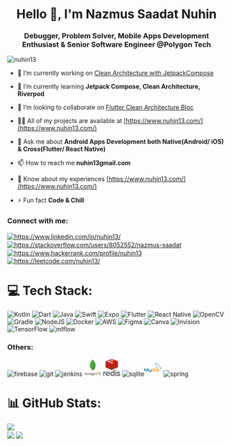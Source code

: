 <h1 align="center">Hello 👋, I'm Nazmus Saadat Nuhin</h1>
<h3 align="center">Debugger, Problem Solver, Mobile Apps Development Enthusiast & Senior Software Engineer @Polygon Tech</h3>

<p align="left"> <img src="https://komarev.com/ghpvc/?username=nuhin13&label=Profile%20views&color=0e75b6&style=flat" alt="nuhin13" /> </p>

- 🔭 I’m currently working on [Clean Architecture with JetpackCompose](https://github.com/nuhin13/Jetpack-Compose-Clean-Architecture)

- 🌱 I’m currently learning **Jetpack Compose, Clean Architecture, Riverpod**

- 👯 I’m looking to collaborate on [Flutter Clean Architecture Bloc](https://github.com/nuhin13/Flutter-Clean-Architecture-Bloc)

- 👨‍💻 All of my projects are available at [https://www.nuhin13.com/](https://www.nuhin13.com/)

- 💬 Ask me about **Android Apps Development both Native(Android/ iOS) & Cross(Flutter/ React Native)**

- 📫 How to reach me **nuhin13gmail.com**

- 📄 Know about my experiences [https://www.nuhin13.com/](https://www.nuhin13.com/)

- ⚡ Fun fact **Code & Chill**

<h3 align="left">Connect with me:</h3>
<p align="left">
<a href="https://linkedin.com/in/https://www.linkedin.com/in/nuhin13/" target="blank"><img align="center" src="https://raw.githubusercontent.com/rahuldkjain/github-profile-readme-generator/master/src/images/icons/Social/linked-in-alt.svg" alt="https://www.linkedin.com/in/nuhin13/" height="30" width="40" /></a>
<a href="https://stackoverflow.com/users/https://stackoverflow.com/users/8052552/nazmus-saadat" target="blank"><img align="center" src="https://raw.githubusercontent.com/rahuldkjain/github-profile-readme-generator/master/src/images/icons/Social/stack-overflow.svg" alt="https://stackoverflow.com/users/8052552/nazmus-saadat" height="30" width="40" /></a>
<a href="https://www.hackerrank.com/https://www.hackerrank.com/profile/nuhin13" target="blank"><img align="center" src="https://raw.githubusercontent.com/rahuldkjain/github-profile-readme-generator/master/src/images/icons/Social/hackerrank.svg" alt="https://www.hackerrank.com/profile/nuhin13" height="30" width="40" /></a>
<a href="https://www.leetcode.com/https://leetcode.com/nuhin13/" target="blank"><img align="center" src="https://raw.githubusercontent.com/rahuldkjain/github-profile-readme-generator/master/src/images/icons/Social/leet-code.svg" alt="https://leetcode.com/nuhin13/" height="30" width="40" /></a>
</p>

# 💻 Tech Stack:
![Kotlin](https://img.shields.io/badge/kotlin-%237F52FF.svg?style=for-the-badge&logo=kotlin&logoColor=white) ![Dart](https://img.shields.io/badge/dart-%230175C2.svg?style=for-the-badge&logo=dart&logoColor=white) ![Java](https://img.shields.io/badge/java-%23ED8B00.svg?style=for-the-badge&logo=openjdk&logoColor=white) ![Swift](https://img.shields.io/badge/swift-F54A2A?style=for-the-badge&logo=swift&logoColor=white) ![Expo](https://img.shields.io/badge/expo-1C1E24?style=for-the-badge&logo=expo&logoColor=#D04A37) ![Flutter](https://img.shields.io/badge/Flutter-%2302569B.svg?style=for-the-badge&logo=Flutter&logoColor=white) ![React Native](https://img.shields.io/badge/react_native-%2320232a.svg?style=for-the-badge&logo=react&logoColor=%2361DAFB) ![OpenCV](https://img.shields.io/badge/opencv-%23white.svg?style=for-the-badge&logo=opencv&logoColor=white) ![Gradle](https://img.shields.io/badge/Gradle-02303A.svg?style=for-the-badge&logo=Gradle&logoColor=white) ![NodeJS](https://img.shields.io/badge/node.js-6DA55F?style=for-the-badge&logo=node.js&logoColor=white) ![Docker](https://img.shields.io/badge/docker-%230db7ed.svg?style=for-the-badge&logo=docker&logoColor=white) ![AWS](https://img.shields.io/badge/AWS-%23FF9900.svg?style=for-the-badge&logo=amazon-aws&logoColor=white) ![Figma](https://img.shields.io/badge/figma-%23F24E1E.svg?style=for-the-badge&logo=figma&logoColor=white) ![Canva](https://img.shields.io/badge/Canva-%2300C4CC.svg?style=for-the-badge&logo=Canva&logoColor=white) ![Invision](https://img.shields.io/badge/invision-FF3366?style=for-the-badge&logo=invision&logoColor=white) ![TensorFlow](https://img.shields.io/badge/TensorFlow-%23FF6F00.svg?style=for-the-badge&logo=TensorFlow&logoColor=white) ![mlflow](https://img.shields.io/badge/mlflow-%23d9ead3.svg?style=for-the-badge&logo=numpy&logoColor=blue) 


<h3 align="left">Others:</h3>
<p align="left">
<img src="https://www.vectorlogo.zone/logos/firebase/firebase-icon.svg" alt="firebase" width="40" height="40"/> <img src="https://www.vectorlogo.zone/logos/git-scm/git-scm-icon.svg" alt="git" width="40" height="40"/> <img src="https://www.vectorlogo.zone/logos/jenkins/jenkins-icon.svg" alt="jenkins" width="40" height="40"/> <img src="https://raw.githubusercontent.com/devicons/devicon/master/icons/mongodb/mongodb-original-wordmark.svg" alt="mongodb" width="40" height="40"/> <img src="https://raw.githubusercontent.com/devicons/devicon/master/icons/redis/redis-original-wordmark.svg" alt="redis" width="40" height="40"/> <img src="https://www.vectorlogo.zone/logos/sqlite/sqlite-icon.svg" alt="sqlite" width="40" height="40"/><img src="https://raw.githubusercontent.com/devicons/devicon/master/icons/mysql/mysql-original-wordmark.svg" alt="mysql" width="40" height="40"/> </a> <img src="https://www.vectorlogo.zone/logos/springio/springio-icon.svg" alt="spring" width="40" height="40"/> </a>

# 📊 GitHub Stats:
![](https://github-readme-stats.vercel.app/api/top-langs/?username=nuhin13&theme=dark&hide_border=false&include_all_commits=false&count_private=false&layout=compact) </br>
![](https://github-readme-stats.vercel.app/api?username=nuhin13&theme=dark&hide_border=false&include_all_commits=false&count_private=false) ![](https://github-readme-streak-stats.herokuapp.com/?user=nuhin13&theme=dark&hide_border=false)
